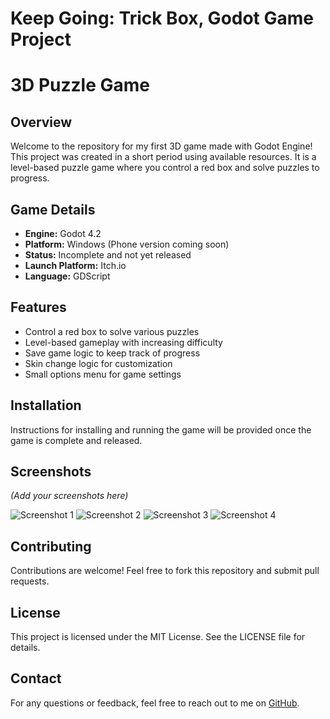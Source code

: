 # Keep Going: Trick Box, Godot Game Project

# 3D Puzzle Game

## Overview
Welcome to the repository for my first 3D game made with Godot Engine! This project was created in a short period using available resources. It is a level-based puzzle game where you control a red box and solve puzzles to progress.

## Game Details
- **Engine:** Godot 4.2
- **Platform:** Windows (Phone version coming soon)
- **Status:** Incomplete and not yet released
- **Launch Platform:** Itch.io 
- **Language:** GDScript

## Features
- Control a red box to solve various puzzles
- Level-based gameplay with increasing difficulty
- Save game logic to keep track of progress
- Skin change logic for customization
- Small options menu for game settings

## Installation
Instructions for installing and running the game will be provided once the game is complete and released.

## Screenshots
*(Add your screenshots here)*

![Screenshot 1](![image](https://github.com/user-attachments/assets/9231479e-312f-488b-a79e-da5c2c15bfe5)
)
![Screenshot 2](![image](https://github.com/user-attachments/assets/bbf1490b-70bf-4fb4-ae38-bf345a9e1032)
)
![Screenshot 3](![image](https://github.com/user-attachments/assets/816a99ef-8a7c-4c00-92e6-c16c333b9b52)
)
![Screenshot 4](![image](https://github.com/user-attachments/assets/2f54f287-7e01-44bb-a676-2ea81c724c3f)
)

## Contributing
Contributions are welcome! Feel free to fork this repository and submit pull requests.

## License
This project is licensed under the MIT License. See the LICENSE file for details.

## Contact
For any questions or feedback, feel free to reach out to me on [GitHub](https://github.com/Majd_lhb).

